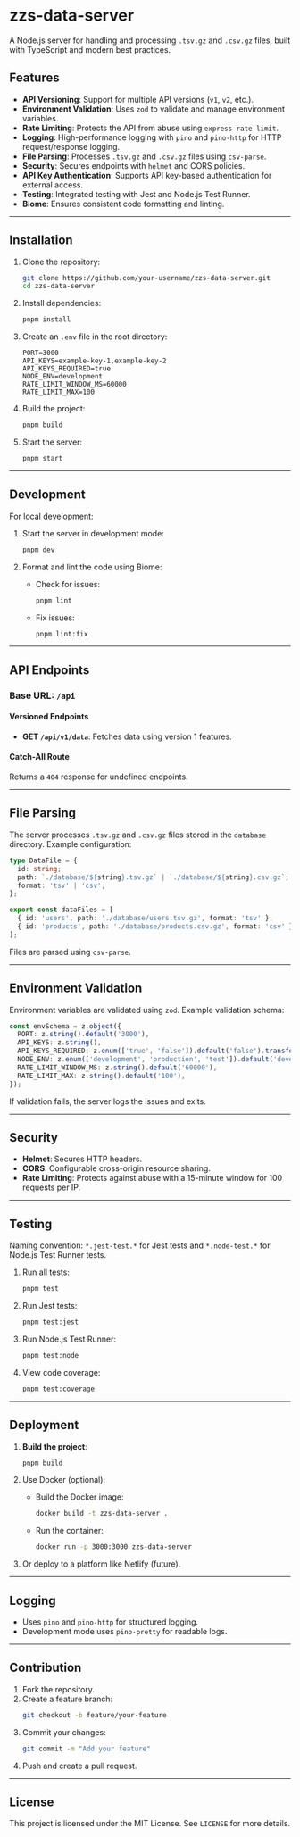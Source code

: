 
# zzs-data-server

A Node.js server for handling and processing `.tsv.gz` and `.csv.gz` files, built with TypeScript and modern best practices.

## Features

- **API Versioning**: Support for multiple API versions (`v1`, `v2`, etc.).
- **Environment Validation**: Uses `zod` to validate and manage environment variables.
- **Rate Limiting**: Protects the API from abuse using `express-rate-limit`.
- **Logging**: High-performance logging with `pino` and `pino-http` for HTTP request/response logging.
- **File Parsing**: Processes `.tsv.gz` and `.csv.gz` files using `csv-parse`.
- **Security**: Secures endpoints with `helmet` and CORS policies.
- **API Key Authentication**: Supports API key-based authentication for external access.
- **Testing**: Integrated testing with Jest and Node.js Test Runner.
- **Biome**: Ensures consistent code formatting and linting.

---

## Installation

1. Clone the repository:
   ```bash
   git clone https://github.com/your-username/zzs-data-server.git
   cd zzs-data-server
   ```

2. Install dependencies:
   ```bash
   pnpm install
   ```

3. Create an `.env` file in the root directory:
   ```env
   PORT=3000
   API_KEYS=example-key-1,example-key-2
   API_KEYS_REQUIRED=true
   NODE_ENV=development
   RATE_LIMIT_WINDOW_MS=60000
   RATE_LIMIT_MAX=100
   ```

4. Build the project:
   ```bash
   pnpm build
   ```

5. Start the server:
   ```bash
   pnpm start
   ```

---

## Development

For local development:

1. Start the server in development mode:
   ```bash
   pnpm dev
   ```

2. Format and lint the code using Biome:
   - Check for issues:
     ```bash
     pnpm lint
     ```
   - Fix issues:
     ```bash
     pnpm lint:fix
     ```

---

## API Endpoints

### **Base URL:** `/api`

#### **Versioned Endpoints**
- **GET `/api/v1/data`**: Fetches data using version 1 features.

#### **Catch-All Route**
Returns a `404` response for undefined endpoints.

---

## File Parsing

The server processes `.tsv.gz` and `.csv.gz` files stored in the `database` directory. Example configuration:

```typescript
type DataFile = {
  id: string;
  path: `./database/${string}.tsv.gz` | `./database/${string}.csv.gz`;
  format: 'tsv' | 'csv';
};

export const dataFiles = [
  { id: 'users', path: './database/users.tsv.gz', format: 'tsv' },
  { id: 'products', path: './database/products.csv.gz', format: 'csv' },
];
```

Files are parsed using `csv-parse`.

---

## Environment Validation

Environment variables are validated using `zod`. Example validation schema:

```typescript
const envSchema = z.object({
  PORT: z.string().default('3000'),
  API_KEYS: z.string(),
  API_KEYS_REQUIRED: z.enum(['true', 'false']).default('false').transform((val) => val === 'true'),
  NODE_ENV: z.enum(['development', 'production', 'test']).default('development'),
  RATE_LIMIT_WINDOW_MS: z.string().default('60000'),
  RATE_LIMIT_MAX: z.string().default('100'),
});
```

If validation fails, the server logs the issues and exits.

---

## Security

- **Helmet**: Secures HTTP headers.
- **CORS**: Configurable cross-origin resource sharing.
- **Rate Limiting**: Protects against abuse with a 15-minute window for 100 requests per IP.

---

## Testing

Naming convention: `*.jest-test.*` for Jest tests and `*.node-test.*` for Node.js Test Runner tests.

1. Run all tests:
   ```bash
   pnpm test
   ```

2. Run Jest tests:
   ```bash
   pnpm test:jest
   ```

3. Run Node.js Test Runner:
   ```bash
   pnpm test:node
   ```

4. View code coverage:
   ```bash
   pnpm test:coverage
   ```

---

## Deployment

1. **Build the project**:
   ```bash
   pnpm build
   ```

2. Use Docker (optional):
   - Build the Docker image:
     ```bash
     docker build -t zzs-data-server .
     ```
   - Run the container:
     ```bash
     docker run -p 3000:3000 zzs-data-server
     ```

3. Or deploy to a platform like Netlify (future).

---

## Logging

- Uses `pino` and `pino-http` for structured logging.
- Development mode uses `pino-pretty` for readable logs.

---

## Contribution

1. Fork the repository.
2. Create a feature branch:
   ```bash
   git checkout -b feature/your-feature
   ```
3. Commit your changes:
   ```bash
   git commit -m "Add your feature"
   ```
4. Push and create a pull request.

---

## License

This project is licensed under the MIT License. See `LICENSE` for more details.
